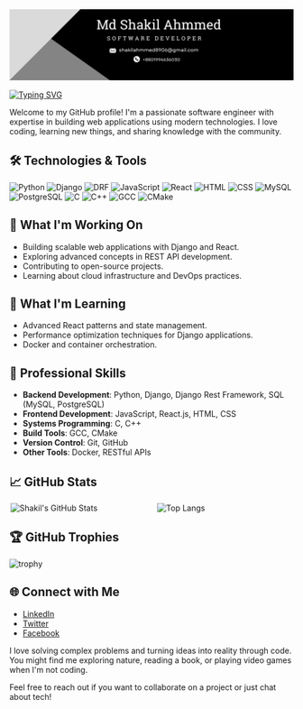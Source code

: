 <div>
  <img src="https://github.com/Shakilahmmedms/Shakilahmmedms/blob/main/2.png" />
</div>


  [![Typing SVG](https://readme-typing-svg.demolab.com?font=Fira+Code&pause=1000&color=F7BF6E&random=false&width=435&lines=Software+Developer;Full+Stack+developer;Web+Application+Developer;Dreamer)](https://git.io/typing-svg)


Welcome to my GitHub profile! 
I'm a passionate software engineer with expertise in building web applications using modern technologies. I love coding, learning new things, and sharing knowledge with the community.

## 🛠️ Technologies & Tools

![Python](https://img.shields.io/badge/-Python-333333?style=flat&logo=python)
![Django](https://img.shields.io/badge/-Django-092E20?style=flat&logo=django)
![DRF](https://img.shields.io/badge/-Django%20Rest%20Framework-ff1709?style=flat&logo=django&logoColor=white)
![JavaScript](https://img.shields.io/badge/-JavaScript-333333?style=flat&logo=javascript)
![React](https://img.shields.io/badge/-React-333333?style=flat&logo=react)
![HTML](https://img.shields.io/badge/-HTML-333333?style=flat&logo=html5)
![CSS](https://img.shields.io/badge/-CSS-333333?style=flat&logo=css3)
![MySQL](https://img.shields.io/badge/-MySQL-333333?style=flat&logo=mysql)
![PostgreSQL](https://img.shields.io/badge/-PostgreSQL-333333?style=flat&logo=postgresql)
![C](https://img.shields.io/badge/-C-333333?style=flat&logo=c)
![C++](https://img.shields.io/badge/-C++-00599C?style=flat&logo=cplusplus&logoColor=white)
![GCC](https://img.shields.io/badge/-GCC-333333?style=flat&logo=gnu&logoColor=white)
![CMake](https://img.shields.io/badge/-CMake-064F8C?style=flat&logo=cmake)

## 🔭 What I'm Working On

- Building scalable web applications with Django and React.
- Exploring advanced concepts in REST API development.
- Contributing to open-source projects.
- Learning about cloud infrastructure and DevOps practices.

## 🌱 What I'm Learning

- Advanced React patterns and state management.
- Performance optimization techniques for Django applications.
- Docker and container orchestration.

## 💼 Professional Skills

- **Backend Development**: Python, Django, Django Rest Framework, SQL (MySQL, PostgreSQL)
- **Frontend Development**: JavaScript, React.js, HTML, CSS
- **Systems Programming**: C, C++
- **Build Tools**: GCC, CMake
- **Version Control**: Git, GitHub
- **Other Tools**: Docker, RESTful APIs





## 📈 GitHub Stats


<div style="display: flex; justify-content: space-between;">
  <img src="https://github-readme-stats.vercel.app/api?username=Shakilahmmedms&show_icons=true&hide_border=true&count_private=true&theme=radical" alt="Shakil's GitHub Stats" style="width: 50%;margin-left:2px;">
  <img src="https://github-readme-stats.vercel.app/api/top-langs/?username=Shakilahmmedms&layout=compact&theme=radical" alt="Top Langs" style="width: 48%;">
</div>

## 🏆 GitHub Trophies

![trophy](https://github-profile-trophy.vercel.app/?username=Shakilahmmedms&theme=onedark)


## 🌐 Connect with Me

- [LinkedIn](https://www.linkedin.com/in/shakildms/)
- [Twitter](https://x.com/ShakilA83852263)
- [Facebook](https://www.facebook.com/shakil.ahmmedbd.3)

I love solving complex problems and turning ideas into reality through code. You might find me exploring nature, reading a book, or playing video games when I'm not coding.

Feel free to reach out if you want to collaborate on a project or just chat about tech!
